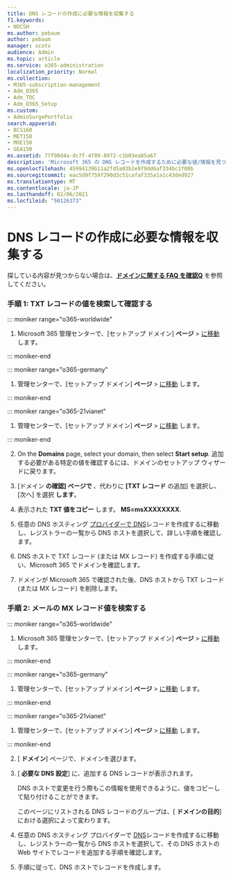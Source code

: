 ```yaml
---
title: DNS レコードの作成に必要な情報を収集する
f1.keywords:
- NOCSH
ms.author: pebaum
author: pebaum
manager: scotv
audience: Admin
ms.topic: article
ms.service: o365-administration
localization_priority: Normal
ms.collection:
- M365-subscription-management
- Adm_O365
- Adm_TOC
- Adm_O365_Setup
ms.custom:
- AdminSurgePortfolio
search.appverid:
- BCS160
- MET150
- MOE150
- GEA150
ms.assetid: 77f90d4a-dc7f-4f09-8972-c1b03ea85a67
description: 'Microsoft 365 の DNS レコードを作成するために必要な値/情報を見つける方法について説明します。 '
ms.openlocfilehash: 45994139b11a2fd5a03b2e979dd6af334bc1f00b
ms.sourcegitcommit: eac5d9f759f290d3c51cafaf335a1a1c43ded927
ms.translationtype: MT
ms.contentlocale: ja-JP
ms.lasthandoff: 02/06/2021
ms.locfileid: "50126373"
---
```

# <a name="gather-the-information-you-need-to-create-dns-records"></a>DNS レコードの作成に必要な情報を収集する

 探している内容が見つからない場合は、**[ドメインに関する FAQ を確認Q](../setup/domains-faq.yml)** を参照してください。 
  
### <a name="step-1-find-the-txt-record-value-and-verify"></a>手順 1: TXT レコードの値を検索して確認する

::: moniker range="o365-worldwide"

1. Microsoft 365 管理センターで、[セットアップ ドメイン] **ページ** \> <a href="https://go.microsoft.com/fwlink/p/?linkid=834818" target="_blank">に移動</a> します。

::: moniker-end

::: moniker range="o365-germany"

1. 管理センターで、[セットアップ ドメイン] **ページ** > <a href="https://go.microsoft.com/fwlink/p/?linkid=854615" target="_blank">に移動</a> します。

::: moniker-end

::: moniker range="o365-21vianet"

1. 管理センターで、[セットアップ ドメイン] **ページ** > <a href="https://go.microsoft.com/fwlink/p/?linkid=2007048" target="_blank">に移動</a> します。

::: moniker-end
    
2. On the **Domains** page, select your domain, then select **Start setup**. 追加する必要がある特定の値を確認するには、ドメインのセットアップ ウィザードに戻ります。
    
3. [ドメイン **の確認] ページで** 、代わりに **[TXT レコード** の追加] を選択し、[次へ] を選択 **します**。
    
4. 表示された **TXT 値をコピー** します。 **MS=msXXXXXXXX**. 
    
5. 任意の DNS ホスティング [プロバイダーで DNS](create-dns-records-at-any-dns-hosting-provider.md)レコードを作成するに移動し、レジストラーの一覧から DNS ホストを選択して、詳しい手順を確認します。
    
6. DNS ホストで TXT レコード (または MX レコード) を作成する手順に従い、Microsoft 365 でドメインを確認します。

7. ドメインが Microsoft 365 で確認された後、DNS ホストから TXT レコード (または MX レコード) を削除します。
    
### <a name="step-2-find-the-mx-record-value-for-email-and-more"></a>手順 2: メールの MX レコード値を検索する

::: moniker range="o365-worldwide"

1. Microsoft 365 管理センターで、[セットアップ ドメイン] **ページ** \> <a href="https://go.microsoft.com/fwlink/p/?linkid=834818" target="_blank">に移動</a> します。

::: moniker-end
    
::: moniker range="o365-germany"

1. 管理センターで、[セットアップ ドメイン] **ページ** > <a href="https://go.microsoft.com/fwlink/p/?linkid=854615" target="_blank">に移動</a> します。

::: moniker-end

::: moniker range="o365-21vianet"

1. 管理センターで、[セットアップ ドメイン] **ページ** > <a href="https://go.microsoft.com/fwlink/p/?linkid=2007048" target="_blank">に移動</a> します。

::: moniker-end
    
2. [ **ドメイン**] ページで、ドメインを選びます。 
    
3. [ **必要な DNS 設定**] に、追加する DNS レコードが表示されます。
    
    DNS ホストで変更を行う際もこの情報を使用できるように、値をコピーして貼り付けることができます。
    
    このページにリストされる DNS レコードのグループは、[ **ドメインの目的**] における選択によって変わります。
    
4. 任意の DNS ホスティング プロバイダーで [DNS](create-dns-records-at-any-dns-hosting-provider.md)レコードを作成するに移動し、レジストラーの一覧から DNS ホストを選択して、その DNS ホストの Web サイトでレコードを追加する手順を確認します。
    
5. 手順に従って、DNS ホストでレコードを作成します。
